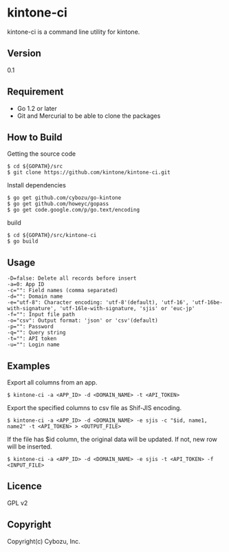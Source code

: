 kintone-ci
==========

kintone-ci is a command line utility for kintone.

## Version

0.1

## Requirement

- Go 1.2 or later
- Git and Mercurial to be able to clone the packages

## How to Build

Getting the source code

    $ cd ${GOPATH}/src
    $ git clone https://github.com/kintone/kintone-ci.git

Install dependencies

    $ go get github.com/cybozu/go-kintone
    $ go get github.com/howeyc/gopass
    $ go get code.google.com/p/go.text/encoding

build

    $ cd ${GOPATH}/src/kintone-ci
    $ go build

## Usage

    -D=false: Delete all records before insert
    -a=0: App ID
    -c="": Field names (comma separated)
    -d="": Domain name
    -e="utf-8": Character encoding: 'utf-8'(default), 'utf-16', 'utf-16be-with-signature', 'utf-16le-with-signature, 'sjis' or 'euc-jp'
    -f="": Input file path
    -o="csv": Output format: 'json' or 'csv'(default)
    -p="": Password
    -q="": Query string
    -t="": API token
    -u="": Login name
    
## Examples

Export all columns from an app.

    $ kintone-ci -a <APP_ID> -d <DOMAIN_NAME> -t <API_TOKEN>

Export the specified columns to csv file as Shif-JIS encoding.

    $ kintone-ci -a <APP_ID> -d <DOMAIN_NAME> -e sjis -c "$id, name1, name2" -t <API_TOKEN> > <OUTPUT_FILE>

If the file has $id column, the original data will be updated. If not, new row will be inserted.

    $ kintone-ci -a <APP_ID> -d <DOMAIN_NAME> -e sjis -t <API_TOKEN> -f <INPUT_FILE>

## Licence

GPL v2

## Copyright

Copyright(c) Cybozu, Inc.
